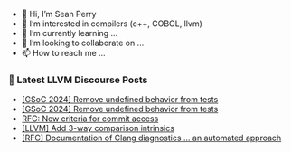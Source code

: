 - 👋 Hi, I’m Sean Perry
- 👀 I’m interested in compilers (c++, COBOL, llvm)
- 🌱 I’m currently learning ...
- 💞️ I’m looking to collaborate on ...
- 📫 How to reach me ...

<!---
s66perry/s66perry is a ✨ special ✨ repository because its `README.md` (this file) appears on your GitHub profile.
You can click the Preview link to take a look at your changes.
--->
### 📕 Latest LLVM Discourse Posts

<!-- DISCOURSE-LLVM:START -->
- [[GSoC 2024] Remove undefined behavior from tests](https://discourse.llvm.org/t/gsoc-2024-remove-undefined-behavior-from-tests/77236?page=2#post_23)
- [[GSoC 2024] Remove undefined behavior from tests](https://discourse.llvm.org/t/gsoc-2024-remove-undefined-behavior-from-tests/77236?page=2#post_22)
- [RFC: New criteria for commit access](https://discourse.llvm.org/t/rfc-new-criteria-for-commit-access/76290?page=6#post_114)
- [[LLVM] Add 3-way comparison intrinsics](https://discourse.llvm.org/t/llvm-add-3-way-comparison-intrinsics/76807#post_16)
- [[RFC] Documentation of Clang diagnostics ... an automated approach](https://discourse.llvm.org/t/rfc-documentation-of-clang-diagnostics-an-automated-approach/78009#post_4)
<!-- DISCOURSE-LLVM:END -->
